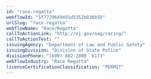 ```yaml
---
id: "race-regatta"
webflowId: "5f7729649491d5352b036b58"
urlSlug: "race-regatta"
webflowName: "Race/Regatta"
callToActionLink: "http://nj.gov/oag/racing/"
callToActionText: ""
issuingAgency: "Department of Law and Public Safety"
issuingDivision: "Division of State Police"
divisionPhone: "(609) 882-2000  6173"
webflowIndustry: "Race Regatta"
licenseCertificationClassification: "PERMIT"
---
```

